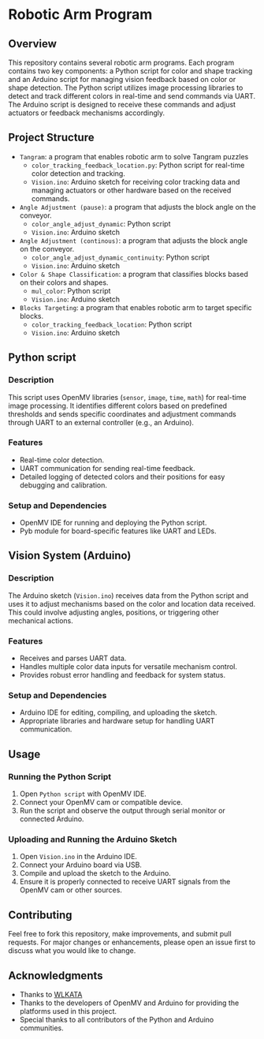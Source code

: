 # Robotic Arm Program

## Overview
This repository contains several robotic arm programs. Each program contains two key components: a Python script for color and shape tracking and an Arduino script for managing vision feedback based on color or shape detection. The Python script utilizes image processing libraries to detect and track different colors in real-time and send commands via UART. The Arduino script is designed to receive these commands and adjust actuators or feedback mechanisms accordingly.

## Project Structure
- `Tangram`: a program that enables robotic arm to solve Tangram puzzles
  - `color_tracking_feedback_location.py`: Python script for real-time color detection and tracking.
  - `Vision.ino`: Arduino sketch for receiving color tracking data and managing actuators or other hardware based on the received commands.
- `Angle Adjustment (pause)`: a program that adjusts the block angle on the conveyor.
  - `color_angle_adjust_dynamic`: Python script
  - `Vision.ino`: Arduino sketch
- `Angle Adjustment (continous)`: a program that adjusts the block angle on the conveyor.
  - `color_angle_adjust_dynamic_continuity`: Python script
  - `Vision.ino`: Arduino sketch
- `Color & Shape Classification`: a program that classifies blocks based on their colors and shapes.
  - `mul_color`: Python script
  - `Vision.ino`: Arduino sketch
- `Blocks Targeting`: a program that enables robotic arm to target specific blocks.
  - `color_tracking_feedback_location`: Python script
  - `Vision.ino`: Arduino sketch

## Python script

### Description
This script uses OpenMV libraries (`sensor`, `image`, `time`, `math`) for real-time image processing. It identifies different colors based on predefined thresholds and sends specific coordinates and adjustment commands through UART to an external controller (e.g., an Arduino).

### Features
- Real-time color detection.
- UART communication for sending real-time feedback.
- Detailed logging of detected colors and their positions for easy debugging and calibration.

### Setup and Dependencies
- OpenMV IDE for running and deploying the Python script.
- Pyb module for board-specific features like UART and LEDs.

## Vision System (Arduino)

### Description
The Arduino sketch (`Vision.ino`) receives data from the Python script and uses it to adjust mechanisms based on the color and location data received. This could involve adjusting angles, positions, or triggering other mechanical actions.

### Features
- Receives and parses UART data.
- Handles multiple color data inputs for versatile mechanism control.
- Provides robust error handling and feedback for system status.

### Setup and Dependencies
- Arduino IDE for editing, compiling, and uploading the sketch.
- Appropriate libraries and hardware setup for handling UART communication.

## Usage

### Running the Python Script
1. Open `Python script` with OpenMV IDE.
2. Connect your OpenMV cam or compatible device.
3. Run the script and observe the output through serial monitor or connected Arduino.

### Uploading and Running the Arduino Sketch
1. Open `Vision.ino` in the Arduino IDE.
2. Connect your Arduino board via USB.
3. Compile and upload the sketch to the Arduino.
4. Ensure it is properly connected to receive UART signals from the OpenMV cam or other sources.

## Contributing
Feel free to fork this repository, make improvements, and submit pull requests. For major changes or enhancements, please open an issue first to discuss what you would like to change.

## Acknowledgments
- Thanks to [WLKATA](https://www.wlkata.com/)
- Thanks to the developers of OpenMV and Arduino for providing the platforms used in this project.
- Special thanks to all contributors of the Python and Arduino communities.

